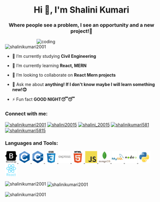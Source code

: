 <h1 align="center">Hi 👋, I'm Shalini Kumari</h1>
<h3 align="center">Where people see a problem, I see an opportunity and a new project!🤗</h3>
<img align="right" width="400"
    src="https://camo.githubusercontent.com/0f2df9c6430300192232520a10bc3f09066cee3c6f1205da8490ac2b1d69d9e5/68747470733a2f2f6d69722d73332d63646e2d63662e626568616e63652e6e65742f70726f6a6563745f6d6f64756c65732f646973702f3630313031343131363737303437352e363036386265666634363430612e676966"
    alt="coding">
<p align="left"> <img
        src="https://komarev.com/ghpvc/?username=shalinikumari2001&label=Profile%20views&color=0e75b6&style=flat"
        alt="shalinikumari2001" /> </p>

- 🔭 I’m currently studying **Civil Engineering**

- 🌱 I’m currently learning **React, MERN**

- 👯 I’m looking to collaborate on **React Mern projects**

- 💬 Ask me about **anything! If I don't know maybe I will learn something new!😊**

- ⚡ Fun fact **GOOD NIGHT😴😴**

<h3 align="left">Connect with me:</h3>
<p align="left">
    <a href="https://linkedin.com/in/shalinikumari2001" target="blank"><img align="center"
            src="https://raw.githubusercontent.com/rahuldkjain/github-profile-readme-generator/master/src/images/icons/Social/linked-in-alt.svg"
            alt="shalinikumari2001" height="30" width="40" /></a>
    <a href="https://www.codechef.com/users/shalini20015" target="blank"><img align="center"
            src="https://cdn.jsdelivr.net/npm/simple-icons@3.1.0/icons/codechef.svg" alt="shalini20015" height="30"
            width="40" /></a>
    <a href="https://www.leetcode.com/shalini_20015" target="blank"><img align="center"
            src="https://raw.githubusercontent.com/rahuldkjain/github-profile-readme-generator/master/src/images/icons/Social/leet-code.svg"
            alt="shalini_20015" height="30" width="40" /></a>
    <a href="https://www.hackerearth.com/shalinikumari581" target="blank"><img align="center"
            src="https://raw.githubusercontent.com/rahuldkjain/github-profile-readme-generator/master/src/images/icons/Social/hackerearth.svg"
            alt="shalinikumari581" height="30" width="40" /></a>
    <a href="https://auth.geeksforgeeks.org/user/shalinikumari5815" target="blank"><img align="center"
            src="https://raw.githubusercontent.com/rahuldkjain/github-profile-readme-generator/master/src/images/icons/Social/geeks-for-geeks.svg"
            alt="shalinikumari5815" height="30" width="40" /></a>
</p>

<h3 align="left">Languages and Tools:</h3>
<p align="left"> <a href="https://getbootstrap.com" target="_blank" rel="noreferrer"> <img
            src="https://raw.githubusercontent.com/devicons/devicon/master/icons/bootstrap/bootstrap-plain-wordmark.svg"
            alt="bootstrap" width="40" height="40" /> </a> <a href="https://www.cprogramming.com/" target="_blank"
        rel="noreferrer"> <img src="https://raw.githubusercontent.com/devicons/devicon/master/icons/c/c-original.svg"
            alt="c" width="40" height="40" /> </a> <a href="https://www.w3schools.com/cpp/" target="_blank"
        rel="noreferrer"> <img
            src="https://raw.githubusercontent.com/devicons/devicon/master/icons/cplusplus/cplusplus-original.svg"
            alt="cplusplus" width="40" height="40" /> </a> <a href="https://www.w3schools.com/css/" target="_blank"
        rel="noreferrer"> <img
            src="https://raw.githubusercontent.com/devicons/devicon/master/icons/css3/css3-original-wordmark.svg"
            alt="css3" width="40" height="40" /> </a> <a href="https://expressjs.com" target="_blank" rel="noreferrer">
        <img src="https://raw.githubusercontent.com/devicons/devicon/master/icons/express/express-original-wordmark.svg"
            alt="express" width="40" height="40" /> </a> <a href="https://www.w3.org/html/" target="_blank"
        rel="noreferrer"> <img
            src="https://raw.githubusercontent.com/devicons/devicon/master/icons/html5/html5-original-wordmark.svg"
            alt="html5" width="40" height="40" /> </a> <a href="https://developer.mozilla.org/en-US/docs/Web/JavaScript"
        target="_blank" rel="noreferrer"> <img
            src="https://raw.githubusercontent.com/devicons/devicon/master/icons/javascript/javascript-original.svg"
            alt="javascript" width="40" height="40" /> </a> <a href="https://www.mongodb.com/" target="_blank"
        rel="noreferrer"> <img
            src="https://raw.githubusercontent.com/devicons/devicon/master/icons/mongodb/mongodb-original-wordmark.svg"
            alt="mongodb" width="40" height="40" /> </a> <a href="https://www.mysql.com/" target="_blank"
        rel="noreferrer"> <img
            src="https://raw.githubusercontent.com/devicons/devicon/master/icons/mysql/mysql-original-wordmark.svg"
            alt="mysql" width="40" height="40" /> </a> <a href="https://nodejs.org" target="_blank" rel="noreferrer">
        <img src="https://raw.githubusercontent.com/devicons/devicon/master/icons/nodejs/nodejs-original-wordmark.svg"
            alt="nodejs" width="40" height="40" /> </a> <a href="https://www.python.org" target="_blank"
        rel="noreferrer"> <img
            src="https://raw.githubusercontent.com/devicons/devicon/master/icons/python/python-original.svg"
            alt="python" width="40" height="40" /> </a> <a href="https://reactjs.org/" target="_blank" rel="noreferrer">
        <img src="https://raw.githubusercontent.com/devicons/devicon/master/icons/react/react-original-wordmark.svg"
            alt="react" width="40" height="40" /> </a> </p>

<p><img align="left"
        src="https://github-readme-stats.vercel.app/api/top-langs?username=shalinikumari2001&show_icons=true&locale=en&layout=compact"
        alt="shalinikumari2001" /></p>

<p>&nbsp;<img align="center"
        src="https://github-readme-stats.vercel.app/api?username=shalinikumari2001&show_icons=true&locale=en"
        alt="shalinikumari2001" /></p>

<p><img align="center" src="https://github-readme-streak-stats.herokuapp.com/?user=shalinikumari2001&"
        alt="shalinikumari2001" /></p>
